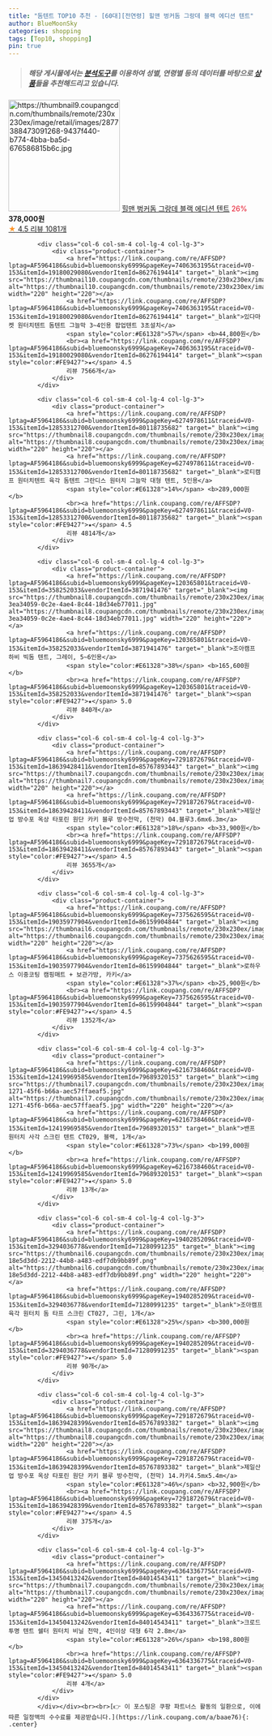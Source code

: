 ```yaml
---
title: "돔텐트 TOP10 추천 - [60대][전연령] 힐맨 벙커돔 그랑데 블랙 에디션 텐트"
author: BlueMoonSky
categories: shopping
tags: [Top10, shopping]
pin: true
---
```


> ##### 해당 게시물에서는 [**분석도구**](https://itemscout.io/)를 이용하여 **성별**, **연령별** 등의 데이터를 바탕으로 [**상품**](https://link.coupang.com/a/baae76)들을 추천해드리고 있습니다.
<div class="container"><div class="row">
            <div class="col-6 col-sm-4 col-lg-4 col-lg-3">
                <div class="product-container">
                    <a href="https://link.coupang.com/re/AFFSDP?lptag=AF5964186&subid=bluemoonsky6999&pageKey=6763351138&traceid=V0-153&itemId=15856904066&vendorItemId=83067237038" target="_blank"><img src="https://thumbnail9.coupangcdn.com/thumbnails/remote/230x230ex/image/retail/images/2877388473091268-9437f440-b774-4bba-ba5d-676586815b6c.jpg" alt="https://thumbnail9.coupangcdn.com/thumbnails/remote/230x230ex/image/retail/images/2877388473091268-9437f440-b774-4bba-ba5d-676586815b6c.jpg" width="220" height="220"></a>
                    <a href="https://link.coupang.com/re/AFFSDP?lptag=AF5964186&subid=bluemoonsky6999&pageKey=6763351138&traceid=V0-153&itemId=15856904066&vendorItemId=83067237038" target="_blank">힐맨 벙커돔 그랑데 블랙 에디션 텐트</a>
                    <span style="color:#E61328">26%</span> <b>378,000원</b>
                    <br><a href="https://link.coupang.com/re/AFFSDP?lptag=AF5964186&subid=bluemoonsky6999&pageKey=6763351138&traceid=V0-153&itemId=15856904066&vendorItemId=83067237038" target="_blank"><span style="color:#FE9427">★</span> 4.5
                    리뷰 1081개</a>
                </div>
            </div>
            
            <div class="col-6 col-sm-4 col-lg-4 col-lg-3">
                <div class="product-container">
                    <a href="https://link.coupang.com/re/AFFSDP?lptag=AF5964186&subid=bluemoonsky6999&pageKey=7406363195&traceid=V0-153&itemId=19180029080&vendorItemId=86276194414" target="_blank"><img src="https://thumbnail10.coupangcdn.com/thumbnails/remote/230x230ex/image/vendor_inventory/5166/add904e95fc98892038667fb56ebf876c8d305b6f4ed3704c1bf4a894916.png" alt="https://thumbnail10.coupangcdn.com/thumbnails/remote/230x230ex/image/vendor_inventory/5166/add904e95fc98892038667fb56ebf876c8d305b6f4ed3704c1bf4a894916.png" width="220" height="220"></a>
                    <a href="https://link.coupang.com/re/AFFSDP?lptag=AF5964186&subid=bluemoonsky6999&pageKey=7406363195&traceid=V0-153&itemId=19180029080&vendorItemId=86276194414" target="_blank">있다마켓 원터치텐트 돔텐트 그늘막 3~4인용 팝업텐트 3초설치</a>
                    <span style="color:#E61328">57%</span> <b>44,800원</b>
                    <br><a href="https://link.coupang.com/re/AFFSDP?lptag=AF5964186&subid=bluemoonsky6999&pageKey=7406363195&traceid=V0-153&itemId=19180029080&vendorItemId=86276194414" target="_blank"><span style="color:#FE9427">★</span> 4.5
                    리뷰 7566개</a>
                </div>
            </div>
            
            <div class="col-6 col-sm-4 col-lg-4 col-lg-3">
                <div class="product-container">
                    <a href="https://link.coupang.com/re/AFFSDP?lptag=AF5964186&subid=bluemoonsky6999&pageKey=6274978611&traceid=V0-153&itemId=12853312700&vendorItemId=80118735682" target="_blank"><img src="https://thumbnail8.coupangcdn.com/thumbnails/remote/230x230ex/image/vendor_inventory/b862/2d0f915cbcec02ad73503cd94e76a89e6ad7eb55214c000d387ddfddcabb.jpg" alt="https://thumbnail8.coupangcdn.com/thumbnails/remote/230x230ex/image/vendor_inventory/b862/2d0f915cbcec02ad73503cd94e76a89e6ad7eb55214c000d387ddfddcabb.jpg" width="220" height="220"></a>
                    <a href="https://link.coupang.com/re/AFFSDP?lptag=AF5964186&subid=bluemoonsky6999&pageKey=6274978611&traceid=V0-153&itemId=12853312700&vendorItemId=80118735682" target="_blank">로티캠프 원터치텐트 육각 돔텐트 그란디스 원터치 그늘막 대형 텐트, 5인용</a>
                    <span style="color:#E61328">14%</span> <b>289,000원</b>
                    <br><a href="https://link.coupang.com/re/AFFSDP?lptag=AF5964186&subid=bluemoonsky6999&pageKey=6274978611&traceid=V0-153&itemId=12853312700&vendorItemId=80118735682" target="_blank"><span style="color:#FE9427">★</span> 4.5
                    리뷰 4814개</a>
                </div>
            </div>
            
            <div class="col-6 col-sm-4 col-lg-4 col-lg-3">
                <div class="product-container">
                    <a href="https://link.coupang.com/re/AFFSDP?lptag=AF5964186&subid=bluemoonsky6999&pageKey=120365801&traceid=V0-153&itemId=358252033&vendorItemId=3871941476" target="_blank"><img src="https://thumbnail8.coupangcdn.com/thumbnails/remote/230x230ex/image/retail/images/3494565949106668-3ea34059-0c2e-4ae4-8c44-18d34eb77011.jpg" alt="https://thumbnail8.coupangcdn.com/thumbnails/remote/230x230ex/image/retail/images/3494565949106668-3ea34059-0c2e-4ae4-8c44-18d34eb77011.jpg" width="220" height="220"></a>
                    <a href="https://link.coupang.com/re/AFFSDP?lptag=AF5964186&subid=bluemoonsky6999&pageKey=120365801&traceid=V0-153&itemId=358252033&vendorItemId=3871941476" target="_blank">조아캠프 하비 빅돔 텐트, 그레이, 5~6인용</a>
                    <span style="color:#E61328">38%</span> <b>165,600원</b>
                    <br><a href="https://link.coupang.com/re/AFFSDP?lptag=AF5964186&subid=bluemoonsky6999&pageKey=120365801&traceid=V0-153&itemId=358252033&vendorItemId=3871941476" target="_blank"><span style="color:#FE9427">★</span> 5.0
                    리뷰 840개</a>
                </div>
            </div>
            
            <div class="col-6 col-sm-4 col-lg-4 col-lg-3">
                <div class="product-container">
                    <a href="https://link.coupang.com/re/AFFSDP?lptag=AF5964186&subid=bluemoonsky6999&pageKey=7291872679&traceid=V0-153&itemId=18639428411&vendorItemId=85767893443" target="_blank"><img src="https://thumbnail7.coupangcdn.com/thumbnails/remote/230x230ex/image/vendor_inventory/e9f7/23addde956af0cb46afc5ed996d409fad5bfc85b3c5fb5f9b717c8c7b2b5.jpg" alt="https://thumbnail7.coupangcdn.com/thumbnails/remote/230x230ex/image/vendor_inventory/e9f7/23addde956af0cb46afc5ed996d409fad5bfc85b3c5fb5f9b717c8c7b2b5.jpg" width="220" height="220"></a>
                    <a href="https://link.coupang.com/re/AFFSDP?lptag=AF5964186&subid=bluemoonsky6999&pageKey=7291872679&traceid=V0-153&itemId=18639428411&vendorItemId=85767893443" target="_blank">제일산업 방수포 옥상 타포린 원단 카키 블루 방수천막, (천막) 04.블루3.6mx6.3m</a>
                    <span style="color:#E61328">18%</span> <b>33,900원</b>
                    <br><a href="https://link.coupang.com/re/AFFSDP?lptag=AF5964186&subid=bluemoonsky6999&pageKey=7291872679&traceid=V0-153&itemId=18639428411&vendorItemId=85767893443" target="_blank"><span style="color:#FE9427">★</span> 4.5
                    리뷰 3655개</a>
                </div>
            </div>
            
            <div class="col-6 col-sm-4 col-lg-4 col-lg-3">
                <div class="product-container">
                    <a href="https://link.coupang.com/re/AFFSDP?lptag=AF5964186&subid=bluemoonsky6999&pageKey=7375626595&traceid=V0-153&itemId=19035977904&vendorItemId=86159904844" target="_blank"><img src="https://thumbnail6.coupangcdn.com/thumbnails/remote/230x230ex/image/vendor_inventory/2a84/aaca03277752fdbc339772d1122c3995b4179ccf7cd70cbfb2b361f569c5.jpg" alt="https://thumbnail6.coupangcdn.com/thumbnails/remote/230x230ex/image/vendor_inventory/2a84/aaca03277752fdbc339772d1122c3995b4179ccf7cd70cbfb2b361f569c5.jpg" width="220" height="220"></a>
                    <a href="https://link.coupang.com/re/AFFSDP?lptag=AF5964186&subid=bluemoonsky6999&pageKey=7375626595&traceid=V0-153&itemId=19035977904&vendorItemId=86159904844" target="_blank">로하우스 이중코팅 캠핑매트 + 보관가방, 카키</a>
                    <span style="color:#E61328">37%</span> <b>25,900원</b>
                    <br><a href="https://link.coupang.com/re/AFFSDP?lptag=AF5964186&subid=bluemoonsky6999&pageKey=7375626595&traceid=V0-153&itemId=19035977904&vendorItemId=86159904844" target="_blank"><span style="color:#FE9427">★</span> 4.5
                    리뷰 1352개</a>
                </div>
            </div>
            
            <div class="col-6 col-sm-4 col-lg-4 col-lg-3">
                <div class="product-container">
                    <a href="https://link.coupang.com/re/AFFSDP?lptag=AF5964186&subid=bluemoonsky6999&pageKey=6216738460&traceid=V0-153&itemId=12419969585&vendorItemId=79689320153" target="_blank"><img src="https://thumbnail7.coupangcdn.com/thumbnails/remote/230x230ex/image/retail/images/2021/12/03/13/5/521171e7-1271-45f6-b66a-aec57ffaeaf5.jpg" alt="https://thumbnail7.coupangcdn.com/thumbnails/remote/230x230ex/image/retail/images/2021/12/03/13/5/521171e7-1271-45f6-b66a-aec57ffaeaf5.jpg" width="220" height="220"></a>
                    <a href="https://link.coupang.com/re/AFFSDP?lptag=AF5964186&subid=bluemoonsky6999&pageKey=6216738460&traceid=V0-153&itemId=12419969585&vendorItemId=79689320153" target="_blank">밴프 원터치 사각 스크린 텐트 CT029, 블랙, 1개</a>
                    <span style="color:#E61328">73%</span> <b>199,000원</b>
                    <br><a href="https://link.coupang.com/re/AFFSDP?lptag=AF5964186&subid=bluemoonsky6999&pageKey=6216738460&traceid=V0-153&itemId=12419969585&vendorItemId=79689320153" target="_blank"><span style="color:#FE9427">★</span> 5.0
                    리뷰 13개</a>
                </div>
            </div>
            
            <div class="col-6 col-sm-4 col-lg-4 col-lg-3">
                <div class="product-container">
                    <a href="https://link.coupang.com/re/AFFSDP?lptag=AF5964186&subid=bluemoonsky6999&pageKey=1940285209&traceid=V0-153&itemId=3294036778&vendorItemId=71280991235" target="_blank"><img src="https://thumbnail6.coupangcdn.com/thumbnails/remote/230x230ex/image/retail/images/13194613722552240-18e5d3dd-2212-44b8-a483-edf7db9bb89f.png" alt="https://thumbnail6.coupangcdn.com/thumbnails/remote/230x230ex/image/retail/images/13194613722552240-18e5d3dd-2212-44b8-a483-edf7db9bb89f.png" width="220" height="220"></a>
                    <a href="https://link.coupang.com/re/AFFSDP?lptag=AF5964186&subid=bluemoonsky6999&pageKey=1940285209&traceid=V0-153&itemId=3294036778&vendorItemId=71280991235" target="_blank">조아캠프 육각 원터치 돔 타프 스크린 CT027, 그린, 1개</a>
                    <span style="color:#E61328">25%</span> <b>300,000원</b>
                    <br><a href="https://link.coupang.com/re/AFFSDP?lptag=AF5964186&subid=bluemoonsky6999&pageKey=1940285209&traceid=V0-153&itemId=3294036778&vendorItemId=71280991235" target="_blank"><span style="color:#FE9427">★</span> 5.0
                    리뷰 90개</a>
                </div>
            </div>
            
            <div class="col-6 col-sm-4 col-lg-4 col-lg-3">
                <div class="product-container">
                    <a href="https://link.coupang.com/re/AFFSDP?lptag=AF5964186&subid=bluemoonsky6999&pageKey=7291872679&traceid=V0-153&itemId=18639428399&vendorItemId=85767893382" target="_blank"><img src="https://thumbnail8.coupangcdn.com/thumbnails/remote/230x230ex/image/vendor_inventory/28dd/7a3ced527b5fccfd0e554bd7b3588261a52c55184f09e9efd8bfef0e4d16.jpg" alt="https://thumbnail8.coupangcdn.com/thumbnails/remote/230x230ex/image/vendor_inventory/28dd/7a3ced527b5fccfd0e554bd7b3588261a52c55184f09e9efd8bfef0e4d16.jpg" width="220" height="220"></a>
                    <a href="https://link.coupang.com/re/AFFSDP?lptag=AF5964186&subid=bluemoonsky6999&pageKey=7291872679&traceid=V0-153&itemId=18639428399&vendorItemId=85767893382" target="_blank">제일산업 방수포 옥상 타포린 원단 카키 블루 방수천막, (천막) 14.카키4.5mx5.4m</a>
                    <span style="color:#E61328">46%</span> <b>32,900원</b>
                    <br><a href="https://link.coupang.com/re/AFFSDP?lptag=AF5964186&subid=bluemoonsky6999&pageKey=7291872679&traceid=V0-153&itemId=18639428399&vendorItemId=85767893382" target="_blank"><span style="color:#FE9427">★</span> 4.5
                    리뷰 375개</a>
                </div>
            </div>
            
            <div class="col-6 col-sm-4 col-lg-4 col-lg-3">
                <div class="product-container">
                    <a href="https://link.coupang.com/re/AFFSDP?lptag=AF5964186&subid=bluemoonsky6999&pageKey=6364336775&traceid=V0-153&itemId=13450413242&vendorItemId=84014543411" target="_blank"><img src="https://thumbnail7.coupangcdn.com/thumbnails/remote/230x230ex/image/vendor_inventory/27a2/3042e67ce8d0866eec53eb3a5b16b64437dabf014913f228dc58b0193d53.jpg" alt="https://thumbnail7.coupangcdn.com/thumbnails/remote/230x230ex/image/vendor_inventory/27a2/3042e67ce8d0866eec53eb3a5b16b64437dabf014913f228dc58b0193d53.jpg" width="220" height="220"></a>
                    <a href="https://link.coupang.com/re/AFFSDP?lptag=AF5964186&subid=bluemoonsky6999&pageKey=6364336775&traceid=V0-153&itemId=13450413242&vendorItemId=84014543411" target="_blank">크로드 투명 텐트 쉘터 원터치 비닐 천막, 4인이상 대형 6각 2.8m</a>
                    <span style="color:#E61328">26%</span> <b>198,800원</b>
                    <br><a href="https://link.coupang.com/re/AFFSDP?lptag=AF5964186&subid=bluemoonsky6999&pageKey=6364336775&traceid=V0-153&itemId=13450413242&vendorItemId=84014543411" target="_blank"><span style="color:#FE9427">★</span> 5.0
                    리뷰 4개</a>
                </div>
            </div>
            </div></div><br><br>[👉 이 포스팅은 쿠팡 파트너스 활동의 일환으로, 이에 따른 일정액의 수수료를 제공받습니다.](https://link.coupang.com/a/baae76){: .center}
